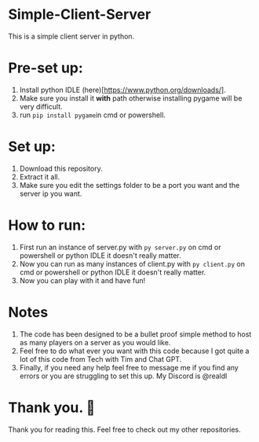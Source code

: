 # Simple-Client-Server
This is a simple client server in python. 

# Pre-set up:
1. Install python IDLE (here)[https://www.python.org/downloads/].
2. Make sure you install it **with** path otherwise installing pygame will be very difficult.
3. run `pip install pygame`in cmd or powershell.

# Set up:
1. Download this repository.
2. Extract it all.
3. Make sure you edit the settings folder to be a port you want and the server ip you want.

# How to run:
1. First run an instance of server.py with `py server.py` on cmd or powershell or python IDLE it doesn't really matter.
2. Now you can run as many instances of client.py with `py client.py` on cmd or powershell or python IDLE it doesn't really matter.
3. Now you can play with it and have fun!

# Notes
1. The code has been designed to be a bullet proof simple method to host as many players on a server as you would like.
2. Feel free to do what ever you want with this code because I got quite a lot of this code from Tech with Tim and Chat GPT.
3. Finally, if you need any help feel free to message me if you find any errors or you are struggling to set this up. My Discord is @realdl

# Thank you. 🙏
Thank you for reading this. Feel free to check out my other repositories.
